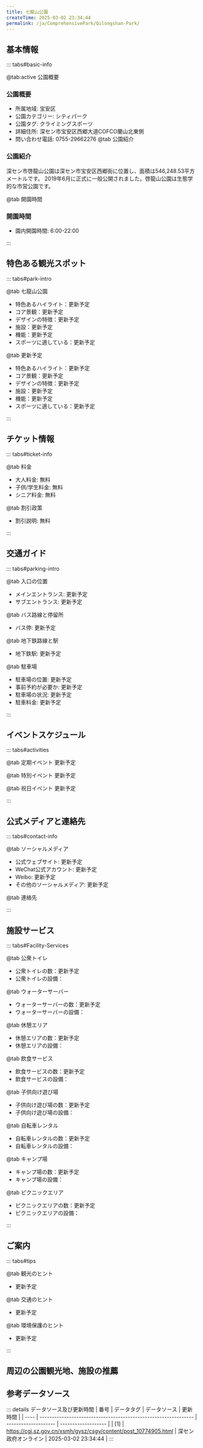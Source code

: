 ```yaml
---
title: 七龍山公園
createTime: 2025-03-02 23:34:44
permalink: /ja/ComprehensivePark/Qilongshan-Park/
---
```



<script setup>
import ImageSwiper from '/.vuepress/theme/components/ImageSwiper.vue'
// 轮播图数据
const swiperItems = [
    {
                link: 'https://cgj.sz.gov.cn/img/4/4066/4066491/10774905.png',
                title: '七龍山公園',
                description: '',
                author: '深セン政府オンライン',
                date: '2025/03/03'
                },
  {
                link: 'https://cgj.sz.gov.cn/img/4/4066/4066491/10774905.png',
                title: '七龍山公園',
                description: '',
                author: '深セン政府オンライン',
                date: '2025/03/03'
                }
]
// 配置项
const swiperConfig = {
  height: 500,
  showInfo: true
}
</script>
<!-- 轮播图组件 -->
<ImageSwiper :items="swiperItems" :config="swiperConfig" />



## 基本情報

::: tabs#basic-info

@tab:active 公園概要
### 公園概要
- 所属地域: 宝安区
- 公園カテゴリー: シティパーク
- 公園タグ: クライミングスポーツ
- 詳細住所: 深セン市宝安区西郷大道COFCO蘭山北東側
- 問い合わせ電話: 0755-29662276
@tab 公園紹介
### 公園紹介
深セン市啓龍山公園は深セン市宝安区西郷街に位置し、面積は546,248.53平方メートルです。 2019年6月に正式に一般公開されました。啓龍山公園は生態学的な市営公園です。

@tab 開園時間

### 開園時間
- 園内開園時間: 6:00-22:00

:::

## 特色ある観光スポット

::: tabs#park-intro

@tab 七龍山公園
<ImageCard
image="https://cgj.sz.gov.cn/images/index20230710_1.png"
    title="七龍山公園"
    description="龍桂閣、麗珠閣、蒼龍閣。"
    date=""
    author="深セン政府オンライン"
/>


- 特色あるハイライト：更新予定
- コア景観：更新予定
- デザインの特徴：更新予定
- 施設：更新予定
- 機能：更新予定
- スポーツに適している：更新予定

@tab 更新予定
<ImageCard
image="https://cgj.sz.gov.cn/images/index20230710_1.png"
    title="七龍山公園"
    description="龍桂閣、麗珠閣、蒼龍閣。"
    date=""
    author="深セン政府オンライン"
/>


- 特色あるハイライト：更新予定
- コア景観：更新予定
- デザインの特徴：更新予定
- 施設：更新予定
- 機能：更新予定
- スポーツに適している：更新予定

:::

## チケット情報

::: tabs#ticket-info

@tab 料金
- 大人料金: 無料
- 子供/学生料金: 無料
- シニア料金: 無料

@tab 割引政策
- 割引説明: 無料

:::

## 交通ガイド

::: tabs#parking-intro

@tab 入口の位置
- メインエントランス: 更新予定
- サブエントランス: 更新予定

@tab バス路線と停留所
- バス停: 更新予定

@tab 地下鉄路線と駅
- 地下鉄駅: 更新予定

@tab 駐車場
- 駐車場の位置: 更新予定
- 事前予約が必要か: 更新予定
- 駐車場の状況: 更新予定
- 駐車料金: 更新予定

:::

## イベントスケジュール

::: tabs#activities

@tab 定期イベント
更新予定

@tab 特別イベント
更新予定

@tab 祝日イベント
更新予定

:::

## 公式メディアと連絡先

::: tabs#contact-info

@tab ソーシャルメディア
- 公式ウェブサイト: 更新予定
- WeChat公式アカウント: 更新予定
- Weibo: 更新予定
- その他のソーシャルメディア: 更新予定

@tab 連絡先

:::

## 施設サービス

::: tabs#Facility-Services

@tab 公衆トイレ
- 公衆トイレの数：更新予定
- 公衆トイレの設備：

@tab ウォーターサーバー
- ウォーターサーバーの数：更新予定
- ウォーターサーバーの設備：

@tab 休憩エリア
- 休憩エリアの数：更新予定
- 休憩エリアの設備：

@tab 飲食サービス
- 飲食サービスの数：更新予定
- 飲食サービスの設備：

@tab 子供向け遊び場
- 子供向け遊び場の数：更新予定
- 子供向け遊び場の設備：

@tab 自転車レンタル
- 自転車レンタルの数：更新予定
- 自転車レンタルの設備：

@tab キャンプ場
- キャンプ場の数：更新予定
- キャンプ場の設備：

@tab ピクニックエリア
- ピクニックエリアの数：更新予定
- ピクニックエリアの設備：

:::

## ご案内

::: tabs#tips

@tab 観光のヒント
- 更新予定

@tab 交通のヒント
- 更新予定

@tab 環境保護のヒント
- 更新予定

:::

## 周辺の公園観光地、施設の推薦

<CardGrid>
  <ImageCard
        image="http://cgj.sz.gov.cn/img/4/4005/4005820/10774921.jpg"
        title="沙井公園"
        description="深セン沙井公園は沙井街の豪湘路と江君路の交差点に位置し、面積は約54,000平方メートルで、開放的な市営公園です。沙井地区は宋代から棒で牡蠣を養殖しており、世界で最初に人工的に牡蠣を養殖した地区であるため、“牡蠣の町”と呼ばれています。沙井公園は、この地域の歴史的、文化的背景を完璧に融合し、地域的な特色を持つ牡蠣殻壁を"
        href="/ja/ComprehensivePark/Shajing Park"
        author="深セン政府オンライン"
        date="2025/01/02"
      />
      <ImageCard
        image="http://cgj.sz.gov.cn/img/4/4005/4005820/10774921.jpg"
        title="沙井公園"
        description="深セン沙井公園は沙井街の豪湘路と江君路の交差点に位置し、面積は約54,000平方メートルで、開放的な市営公園です。沙井地区は宋代から棒で牡蠣を養殖しており、世界で最初に人工的に牡蠣を養殖した地区であるため、“牡蠣の町”と呼ばれています。沙井公園は、この地域の歴史的、文化的背景を完璧に融合し、地域的な特色を持つ牡蠣殻壁を"
        href="/ja/ComprehensivePark/Shajing Park"
        author="深セン政府オンライン"
        date="2025/01/02"
      />
    </CardGrid>


## 参考データソース

::: details データソース及び更新時間
| 番号 | データタグ                                                      | データソース         | 更新時間            |
| ---- | --------------------------------------------------------------- | -------------------- | ------------------- |
| [1]  | https://cgj.sz.gov.cn/xsmh/gysz/csgy/content/post_10774905.html | 深セン政府オンライン | 2025-03-02 23:34:44 |
:::

